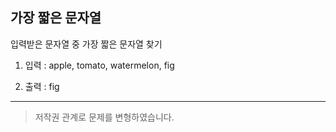 ## 가장 짧은 문자열

입력받은 문자열 중 가장 짧은 문자열 찾기

1. 입력 : apple, tomato, watermelon, fig

2. 출력 : fig

---

> 저작권 관계로 문제를 변형하였습니다.
